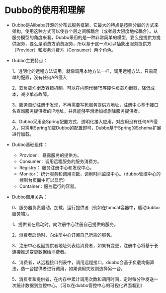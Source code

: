 # Dubbo的使用和理解

- Dubbo是Alibaba开源的分布式服务框架，它最大的特点是按照分层的方式来架构，使用这种方式可以使各个层之间解耦合（或者最大限度地松耦合）。从服务模型的角度来看，Dubbo采用的是一种非常简单的模型，要么是提供方提供服务，要么是消费方消费服务，所以基于这一点可以抽象出服务提供方（Provider）和服务消费方（Consumer）两个角色。

- Dubbo主要特点：

  1、透明化的远程方法调用，就像调用本地方法一样，调用远程方法，只需简单的配置，没有任何API侵入

  2、软负载均衡及容错机制。可以在内网代替F5等硬件负载均衡器，降低成本，减少单点故障。

  3、服务自动注册于发现，不再需要写死服务提供方地址，注册中心基于接口名查询服务提供者的IP地址，并且能够平滑添加或删除服务提供者。

  4、Dubbo采用全Spring配置方式，透明化接入应用，对应用没有任何API侵入，只需用Spring加载Dubbo的配置即可，Dubbo基于Spring的Schema扩展进行加载。

- Dubbo基础组件：
  - Provider： 暴露服务的提供方。
  - Consumer：调用远程服务的服务消费方。
  - Registry： 服务注册中心和发现中心。
  - Monitor： 统计服务和调用次数，调用时间监控中心。（dubbo管控中心的控制台页面中可以显示）
  - Container：服务运行的容器。

- Dubbo调用关系：

   0、服务器负责启动，加载，运行提供者（例如在tomcat容器中，启动dubbo服务端）。

  1、提供者在启动时，向注册中心注册自己提供的服务。

  2、消费者启动时，向注册中心订阅自己所需的服务。

  3、注册中心返回提供者地址列表给消费者，如果有变更，注册中心将基于长连接推送变更数据给消费者。

  4、消费者，从远程接口列表中，调用远程接口，dubbo会基于负载均衡算法，选一台提供者进行调用，如果调用失败则选择另一台。

  5、消费者和提供者，在内存中累计调用次数和调用时间，定时每分钟发送一次统计数据到监控中心。（可以在dubbo管控中心的可视化界面看到）

